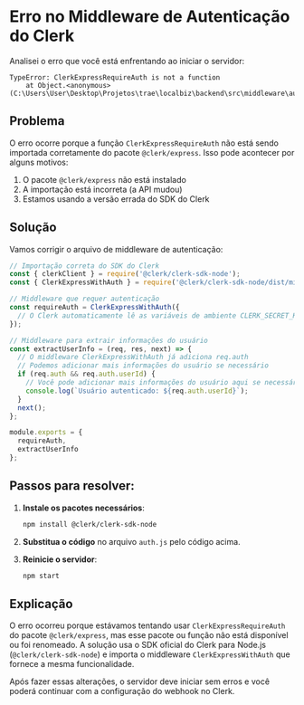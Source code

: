 


          
# Erro no Middleware de Autenticação do Clerk

Analisei o erro que você está enfrentando ao iniciar o servidor:

```
TypeError: ClerkExpressRequireAuth is not a function
    at Object.<anonymous> (C:\Users\User\Desktop\Projetos\trae\localbiz\backend\src\middleware\auth.js:4:21)
```

## Problema

O erro ocorre porque a função `ClerkExpressRequireAuth` não está sendo importada corretamente do pacote `@clerk/express`. Isso pode acontecer por alguns motivos:

1. O pacote `@clerk/express` não está instalado
2. A importação está incorreta (a API mudou)
3. Estamos usando a versão errada do SDK do Clerk

## Solução

Vamos corrigir o arquivo de middleware de autenticação:

```javascript:c:\Users\User\Desktop\Projetos\trae\localbiz\backend\src\middleware\auth.js
// Importação correta do SDK do Clerk
const { clerkClient } = require('@clerk/clerk-sdk-node');
const { ClerkExpressWithAuth } = require('@clerk/clerk-sdk-node/dist/middleware');

// Middleware que requer autenticação
const requireAuth = ClerkExpressWithAuth({
  // O Clerk automaticamente lê as variáveis de ambiente CLERK_SECRET_KEY e CLERK_PUBLISHABLE_KEY
});

// Middleware para extrair informações do usuário
const extractUserInfo = (req, res, next) => {
  // O middleware ClerkExpressWithAuth já adiciona req.auth
  // Podemos adicionar mais informações do usuário se necessário
  if (req.auth && req.auth.userId) {
    // Você pode adicionar mais informações do usuário aqui se necessário
    console.log(`Usuário autenticado: ${req.auth.userId}`);
  }
  next();
};

module.exports = {
  requireAuth,
  extractUserInfo
};
```

## Passos para resolver:

1. **Instale os pacotes necessários**:
   ```bash
   npm install @clerk/clerk-sdk-node
   ```

2. **Substitua o código** no arquivo `auth.js` pelo código acima.

3. **Reinicie o servidor**:
   ```bash
   npm start
   ```

## Explicação

O erro ocorreu porque estávamos tentando usar `ClerkExpressRequireAuth` do pacote `@clerk/express`, mas esse pacote ou função não está disponível ou foi renomeado. A solução usa o SDK oficial do Clerk para Node.js (`@clerk/clerk-sdk-node`) e importa o middleware `ClerkExpressWithAuth` que fornece a mesma funcionalidade.

Após fazer essas alterações, o servidor deve iniciar sem erros e você poderá continuar com a configuração do webhook no Clerk.

        